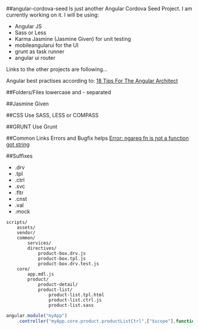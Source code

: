 ##angular-cordova-seed
Is just another Angular Cordova Seed Project. I am currently working on it.
I will be using:
* Angular JS
* Sass or Less
* Karma Jasmine (Jasmine Given) for unit testing
* mobileangularui for the UI
* grunt as task runner
* angular ui router

Links to the other projects are following...

Angular best practises according to:
[18 Tips For The Angular Architect](https://www.youtube.com/watch?v=MpI3HKDVZm0)

##Folders/Files
lowercase and - separated

##Jasmine Given

##CSS
Use SASS, LESS or COMPASS

<!-- include:  -->

##GRUNT
Use Grunt

##Common Links Errors and Bugfix helps
[Error: ngareq fn is not a function got string](http://chawi3.com/2015/02/17/error-ngareq-argument-fn-is-not-a-function-got-string)

##Suffixes
* .drv
* .tpl
* .ctrl
* .svc
* .fltr
* .cnst
* .val
* .mock

```
scripts/
    assets/
    vendor/
    common/
        services/
        directives/
            product-box.drv.js
            product-box.tpl.js
            product-box.drv.test.js
    core/
        app.mdl.js
        product/
            product-detail/
            product-list/
                product-list.tpl.html
                product-list.ctrl.js
                product-list.sass
```

```javascript
angular.module("myApp")
    .controller("myApp.core.product.productListCtrl",["$scope"],function($scope){});
```